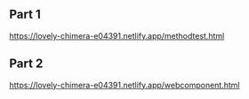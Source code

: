 ## Part 1
https://lovely-chimera-e04391.netlify.app/methodtest.html

## Part 2
https://lovely-chimera-e04391.netlify.app/webcomponent.html